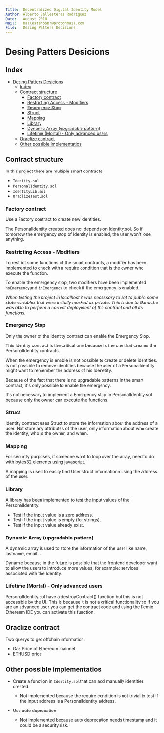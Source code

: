 ```yaml
---
Title:  Decentralized Digital Identity Model
Author: Alberto Ballesteros Rodríguez
Date:   August 2018
Mail:   ballesterosbr@protonmail.com
File:   Desing Patters Decisions
---
```


Desing Patters Desicions
===

## Index
- [Desing Patters Desicions](#desing-patters-desicions)
    - [Index](#index)
    - [Contract structure](#contract-structure)
        - [Factory contract](#factory-contract)
        - [Restricting Access - Modifiers](#restricting-access---modifiers)
        - [Emergency Stop](#emergency-stop)
        - [Struct](#struct)
        - [Mapping](#mapping)
        - [Library](#library)
        - [Dynamic Array (upgradable pattern)](#dynamic-array-upgradable-pattern)
        - [Lifetime (Mortal) - Only advanced users](#lifetime-mortal---only-advanced-users)
    - [Oraclize contract](#oraclize-contract)
    - [Other possible implementatios](#other-possible-implementatios)

## Contract structure

In this project there are multiple smart contracts

- `Identity.sol`
- `PersonalIdentity.sol`
- `IdentityLib.sol`
- `OraclizeTest.sol`

### Factory contract

Use a Factory contract to create new identities.

The PersonalIdentity created does not depends on Identity.sol. So if tomorrow the emergency stop of Identity is enabled, the user won't lose anything.

### Restricting Access - Modifiers

To restrict some functions of the smart contracts, a modifier has been implemented to check with a require condition that is the owner who execute the function.

To enable the emergency stop, two modifiers have been implemented `noEmergency`and `inEmergency` to check if the emergency is enabled.

*When testing the project in localhost it was necessary to set to public some state variables that were initially marked as private. This is due to Ganache was able to perform a correct deployment of the contract and all its functions.*

### Emergency Stop

Only the owner of the Identity contract can enable the Emergency Stop.

This Identity contract is the critical one because is the one that creates the PersonalIdentity contracts.

When the emergency is enable is not possible to create or delete identities. Is not possible to remove identities because the user of a PersonalIdentity might want to remember the address of his Idenetity.

Because of the fact that there is no upgradable patterns in the smart contract, it's only possible to enable the emergency.

It's not necessary to implement a Emergency stop in PersonalIdentity.sol because only the owner can execute the functions.

### Struct

Identity contract uses Struct to store the information about the address of a user. Not store any attributes of the user, only information about who create the identity, who is the owner, and when.

### Mapping

For security purposes, if someone want to loop over the array, need to do with bytes32 elements using javascript.

A mapping is used to easily find User struct informationn using the address of the user.

### Library

A library has been implemented to test the input values of the PersonalIdentity.
- Test if the input value is a zero address.
- Test if the input value is empty (for strings).
- Test if the input value already exist.

### Dynamic Array (upgradable pattern)

A dynamic array is used to store the information of the user like name, lastname, email...

Dynamic because in the future is possible that the frontend developer want to allow the users to introduce more values, for example: services associated with the Identity.

### Lifetime (Mortal) - Only advanced users

PersonalIdentity.sol have a destroyContract() function but this is not accessible by the UI. This is because it is not a critical functionality so if you are an advanced user you can get the contract code and using the Remix Ethereum IDE you can activate this function.

## Oraclize contract

Two querys to get offchain information:
- Gas Price of Ethereum mainnet
- ETHUSD price

## Other possible implementatios

- Create a function in `Identity.sol`that can add manually identities created.
    - Not implemented because the require condition is not trivial to test if the input address is a PersonalIdentity address.

- Use auto deprecation
    - Not implemented because auto deprecation needs timestamp and it could be a security risk.